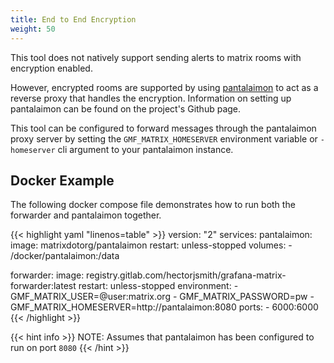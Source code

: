 ```yaml
---
title: End to End Encryption
weight: 50
---
```


This tool does not natively support sending alerts to matrix rooms with encryption enabled.

However, encrypted rooms are supported by using [pantalaimon](https://github.com/matrix-org/pantalaimon) to act as a reverse proxy that handles the encryption.
Information on setting up pantalaimon can be found on the project's Github page.

This tool can be configured to forward messages through the pantalaimon proxy server by setting the `GMF_MATRIX_HOMESERVER` environment variable or `-homeserver` cli argument to your pantalaimon instance.

## Docker Example

The following docker compose file demonstrates how to run both the forwarder and pantalaimon together.

{{< highlight yaml "linenos=table" >}}
version: "2"
services:
  pantalaimon:
    image: matrixdotorg/pantalaimon
      restart: unless-stopped
      volumes:
      - /docker/pantalaimon:/data

  forwarder:
    image: registry.gitlab.com/hectorjsmith/grafana-matrix-forwarder:latest
    restart: unless-stopped
    environment:
    - GMF_MATRIX_USER=@user:matrix.org
    - GMF_MATRIX_PASSWORD=pw
    - GMF_MATRIX_HOMESERVER=http://pantalaimon:8080
    ports:
    - 6000:6000
{{< /highlight >}}

{{< hint info >}}
NOTE: Assumes that pantalaimon has been configured to run on port `8080`
{{< /hint >}}
